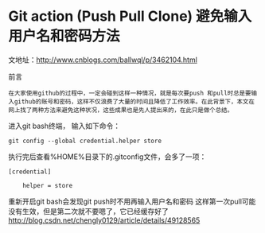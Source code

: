 # Git action (Push Pull Clone) 避免输入用户名和密码方法

文地址：http://www.cnblogs.com/ballwql/p/3462104.html

前言

    在大家使用github的过程中，一定会碰到这样一种情况，就是每次要push 和pull时总是要输入github的账号和密码，这样不仅浪费了大量的时间且降低了工作效率。在此背景下，本文在网上找了两种方法来避免这种状况，这些成果也是先人提出来的，在此只是做个总结。

进入git bash终端， 输入如下命令：

    git config --global credential.helper store

执行完后查看%HOME%目录下的.gitconfig文件，会多了一项：

    [credential]

        helper = store

重新开启git bash会发现git push时不用再输入用户名和密码
这样第一次pull可能没有生效，但是第二次就不要嗯了，它已经缓存好了
http://blog.csdn.net/chengly0129/article/details/49128565
